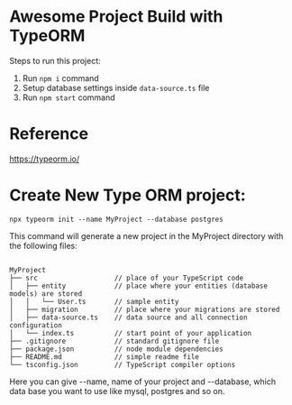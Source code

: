 # Awesome Project Build with TypeORM

Steps to run this project:

1. Run `npm i` command
2. Setup database settings inside `data-source.ts` file
3. Run `npm start` command


# Reference
https://typeorm.io/

# Create New Type ORM project:
```
npx typeorm init --name MyProject --database postgres
```

This command will generate a new project in the MyProject directory with the following files:

```

MyProject
├── src                   // place of your TypeScript code
│   ├── entity            // place where your entities (database models) are stored
│   │   └── User.ts       // sample entity
│   ├── migration         // place where your migrations are stored
│   ├── data-source.ts    // data source and all connection configuration
│   └── index.ts          // start point of your application
├── .gitignore            // standard gitignore file
├── package.json          // node module dependencies
├── README.md             // simple readme file
└── tsconfig.json         // TypeScript compiler options

```

Here you can give --name, name of your project and --database, which data base you want to use like mysql, postgres and so on.
